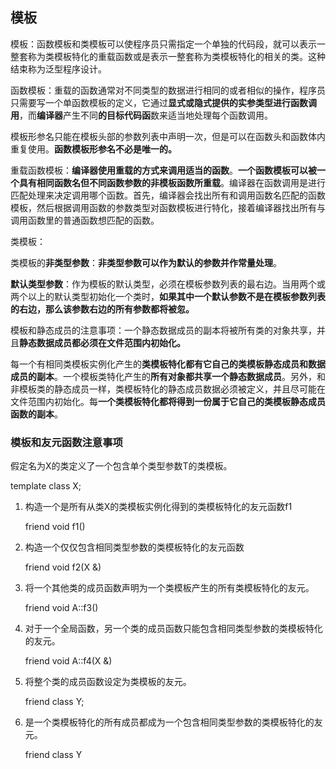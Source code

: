 ## 模板

模板：函数模板和类模板可以使程序员只需指定一个单独的代码段，就可以表示一整套称为类模板特化的重载函数或是表示一整套称为类模板特化的相关的类。这种结束称为泛型程序设计。

函数模板：重载的函数通常对不同类型的数据进行相同的或者相似的操作，程序员只需要写一个单函数模板的定义，它通过**显式或隐式提供的实参类型进行函数调用**，而**编译器**产生不同**的目标代码函**数来适当地处理每个函数调用。

模板形参名只能在模板头部的参数列表中声明一次，但是可以在函数头和函数体内重复使用。**函数模板形参名不必是唯一的。**

重载函数模板：**编译器使用重载的方式来调用适当的函数**。**一个函数模板可以被一个具有相同函数名但不同函数参数的非模板函数所重载**。编译器在函数调用是进行匹配处理来决定调用哪个函数。首先，编译器会找出所有和调用函数名匹配的函数模板，然后根据调用函数的参数类型对函数模板进行特化，接着编译器找出所有与调用函数里的普通函数想匹配的函数。

类模板：

类模板的**非类型参数**：**非类型参数可以作为默认的参数并作常量处理**。

**默认类型参数**：作为模板的默认类型，必须在模板参数列表的最右边。当用两个或两个以上的默认类型初始化一个类时，**如果其中一个默认参数不是在模板参数列表的右边，那么该参数右边的所有参数都将被忽。**

模板和静态成员的注意事项：一个静态数据成员的副本将被所有类的对象共享，并且**静态数据成员都必须在文件范围内初始化。**

每一个有相同类模板实例化产生的**类模板特化都有它自己的类模板静态成员和数据成员的副本**。一个模板类特化产生的**所有对象都共享一个静态数据成员**。另外，和非模板类的静态成员一样，类模板特化的静态成员数据必须被定义，并且尽可能在文件范围内初始化。每**一个类模板特化都将得到一份属于它自己的类模板静态成员函数的副本**。



### 模板和友元函数注意事项

假定名为X的类定义了一个包含单个类型参数T的类模板。

template <typename T> class X;

1. 构造一个是所有从类X的类模板实例化得到的类模板特化的友元函数f1

   friend void f1()

2. 构造一个仅仅包含相同类型参数的类模板特化的友元函数

   friend void f2(X<T> &)

3. 将一个其他类的成员函数声明为一个类模板产生的所有类模板特化的友元。

   friend void A::f3()

4. 对于一个全局函数，另一个类的成员函数只能包含相同类型参数的类模板特化的友元。

   friend void A::f4(X<T> &)

5. 将整个类的成员函数设定为类模板的友元。

   friend class Y;

6. 是一个类模板特化的所有成员都成为一个包含相同类型参数的类模板特化的友元。

   friend class Y<T>



